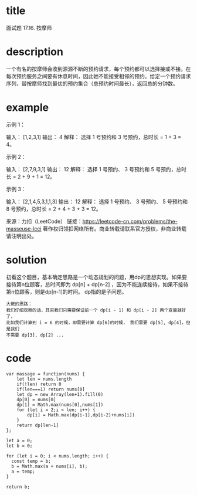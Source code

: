 # title
面试题 17.16. 按摩师
# description
一个有名的按摩师会收到源源不断的预约请求，每个预约都可以选择接或不接。在每次预约服务之间要有休息时间，因此她不能接受相邻的预约。给定一个预约请求序列，替按摩师找到最优的预约集合（总预约时间最长），返回总的分钟数。

# example
示例 1：

输入： [1,2,3,1]
输出： 4
解释： 选择 1 号预约和 3 号预约，总时长 = 1 + 3 = 4。

示例 2：

输入： [2,7,9,3,1]
输出： 12
解释： 选择 1 号预约、 3 号预约和 5 号预约，总时长 = 2 + 9 + 1 = 12。

示例 3：

输入： [2,1,4,5,3,1,1,3]
输出： 12
解释： 选择 1 号预约、 3 号预约、 5 号预约和 8 号预约，总时长 = 2 + 4 + 3 + 3 = 12。

来源：力扣（LeetCode）
链接：https://leetcode-cn.com/problems/the-masseuse-lcci
著作权归领扣网络所有。商业转载请联系官方授权，非商业转载请注明出处。

# solution
初看这个题目，基本确定思路是一个动态规划的问题，用dp的思想实现。如果要接待第n位顾客，总时间即为 dp[n] + dp[n-2] ，因为不能连续接待，如果不接待第n位顾客，则是dp[n-1]的时间。 dp指的是子问题。
```
大佬的思路：
我们仔细观察的话，其实我们只需要保证前一个 dp[i - 1] 和 dp[i - 2] 两个变量就好了，
比如我们计算到 i = 6 的时候，即需要计算 dp[6]的时候， 我们需要 dp[5], dp[4]，但是我们
不需要 dp[3], dp[2] ...
```
# code
```
var massage = function(nums) {
    let len = nums.length
    if(!len) return 0 
    if(len===1) return nums[0]
    let dp = new Array(len+1).fill(0)
    dp[0] = nums[0]
    dp[1] = Math.max(nums[0],nums[1])
    for (let i = 2;i < len; i++) {
        dp[i] = Math.max(dp[i-1],dp[i-2]+nums[i])
    }
    return dp[len-1]
};

let a = 0;
let b = 0;

for (let i = 0; i < nums.length; i++) {
  const temp = b;
  b = Math.max(a + nums[i], b);
  a = temp;
}

return b;
```

